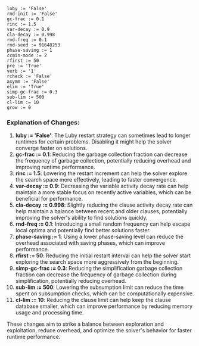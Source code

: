 ```plaintext
luby := 'False'
rnd-init := 'False'
gc-frac := 0.1
rinc := 1.5
var-decay := 0.9
cla-decay := 0.998
rnd-freq := 0.1
rnd-seed := 91648253
phase-saving := 1
ccmin-mode := 2
rfirst := 50
pre := 'True'
verb := '1'
rcheck := 'False'
asymm := 'False'
elim := 'True'
simp-gc-frac := 0.3
sub-lim := 500
cl-lim := 10
grow := 0
```

### Explanation of Changes:
1. **luby := 'False'**: The Luby restart strategy can sometimes lead to longer runtimes for certain problems. Disabling it might help the solver converge faster on solutions.
2. **gc-frac := 0.1**: Reducing the garbage collection fraction can decrease the frequency of garbage collection, potentially reducing overhead and improving runtime performance.
3. **rinc := 1.5**: Lowering the restart increment can help the solver explore the search space more effectively, leading to faster convergence.
4. **var-decay := 0.9**: Decreasing the variable activity decay rate can help maintain a more stable focus on recently active variables, which can be beneficial for performance.
5. **cla-decay := 0.998**: Slightly reducing the clause activity decay rate can help maintain a balance between recent and older clauses, potentially improving the solver's ability to find solutions quickly.
6. **rnd-freq := 0.1**: Introducing a small random frequency can help escape local optima and potentially find better solutions faster.
7. **phase-saving := 1**: Using a lower phase-saving level can reduce the overhead associated with saving phases, which can improve performance.
8. **rfirst := 50**: Reducing the initial restart interval can help the solver start exploring the search space more aggressively from the beginning.
9. **simp-gc-frac := 0.3**: Reducing the simplification garbage collection fraction can decrease the frequency of garbage collection during simplification, potentially reducing overhead.
10. **sub-lim := 500**: Lowering the subsumption limit can reduce the time spent on subsumption checks, which can be computationally expensive.
11. **cl-lim := 10**: Reducing the clause limit can help keep the clause database smaller, which can improve performance by reducing memory usage and processing time.

These changes aim to strike a balance between exploration and exploitation, reduce overhead, and optimize the solver's behavior for faster runtime performance.